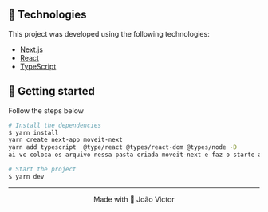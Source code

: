 
## 🧪 Technologies

This project was developed using the following technologies:

- [Next.js](https://nextjs.org/)
- [React](https://reactjs.org)
- [TypeScript](https://www.typescriptlang.org/)





## 🚀 Getting started



Follow the steps below
```bash
# Install the dependencies
$ yarn install
yarn create next-app moveit-next
yarn add typescript  @type/react @types/react-dom @types/node -D
ai vc coloca os arquivo nessa pasta criada moveit-next e faz o starte abaixo.

# Start the project
$ yarn dev
```






---

<p align="center">Made with 💜 João Victor</p>

